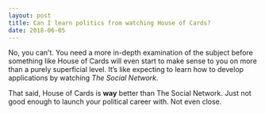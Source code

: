 ```yaml
---
layout: post
title: Can I learn politics from watching House of Cards?
date: 2018-06-05
---
```


<p>No, you can’t. You need a more in-depth examination of the subject before something like House of Cards will even start to make sense to you on more than a purely superficial level. It’s like expecting to learn how to develop applications by watching <i>The Social Network</i>.</p><p>That said, House of Cards is <b>way</b> better than The Social Network. Just not good enough to launch your political career with. Not even close.</p>

